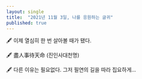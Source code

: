 ```yaml
---
layout: single
title:  "2021년 11월 3일, 나를 응원하는 글귀"
published: true
---
```


🖋️ 이제 열심히 한 번 살아볼 때가 됐다.

🖋️ 盡人事待天命 (진인사대천명)

🖋️ 다른 이유는 필요없다. 그저 필연의 길을 따라 집요하게...
